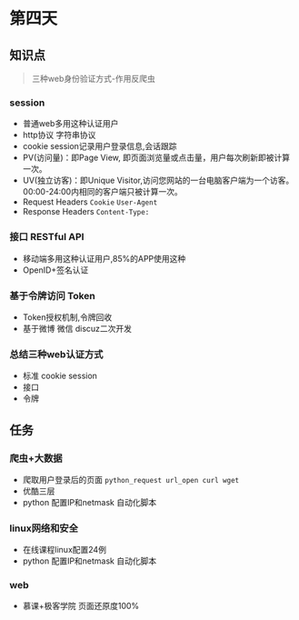 # 第四天

## 知识点
> 三种web身份验证方式-作用反爬虫

### session
* 普通web多用这种认证用户
* http协议 字符串协议
* cookie session记录用户登录信息,会话跟踪
* PV(访问量)：即Page View, 即页面浏览量或点击量，用户每次刷新即被计算一次。
* UV(独立访客)：即Unique Visitor,访问您网站的一台电脑客户端为一个访客。00:00-24:00内相同的客户端只被计算一次。
* Request Headers `Cookie`  `User-Agent`
* Response Headers `Content-Type:`

### 接口 RESTful API
* 移动端多用这种认证用户,85%的APP使用这种
* OpenID+签名认证

### 基于令牌访问 Token
* Token授权机制,令牌回收
* 基于微博 微信 discuz二次开发

### 总结三种web认证方式
* 标准 cookie session
* 接口 
* 令牌




## 任务

### 爬虫+大数据
* 爬取用户登录后的页面 `python_request url_open curl wget`
* 优酷三层 
* python 配置IP和netmask 自动化脚本

### linux网络和安全
* 在线课程linux配置24例
* python 配置IP和netmask 自动化脚本

### web
* 慕课+极客学院 页面还原度100%

